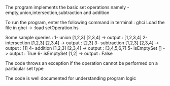 The program implements the basic set operations namely - empty,union,intersection,subtraction and addition

To run the program, enter the following command in terminal : ghci
Load the file in ghci -> :load setOperation.hs

Some sample queries : 
1- union [1,2,3] [2,3,4]              ->    output : [1,2,3,4]
2- intersection [1,2,3] [2,3,4]       ->    output : [2,3]
3- subtraction [1,2,3] [2,3,4]        ->    output : [1]
4- addition [1,2,3] [2,3,4]           ->    output : [3,4,5,6,7]
5- isEmptySet []                      ->    output : True
6- isEmptySet [1,2]                   ->    output : False 

The code throws an exception if the operation cannot be performed on a particular set type

The code is well documented for understanding program logic